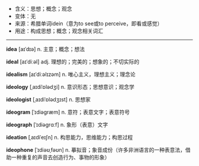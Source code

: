 - <span class="definition">含义：思想；概念；观念</span>
- <span class="definition">变体：无</span>
- <span class="definition">来源：希腊单词idein（意为to see或to perceive，即看或感觉）</span>
- <span class="definition">用途：构成思想；概念；观念相关词汇</span>

---

<span class="vocabulary">**idea**</span> [aɪˈdɪə] n. 主意；概念；想法

<span class="vocabulary">**ideal**</span> [aɪˈdiːəl] adj. 理想的；完美的；想象的；不切实际的

<span class="vocabulary">**idealism**</span> [aɪˈdiːəlɪzəm] n. 唯心主义，理想主义；理念论

<span class="vocabulary">**ideology**</span> [ˌaɪdiˈɒlədʒi] n. 意识形态；思想意识；观念学

<span class="vocabulary">**ideologist**</span> [ˌaɪdiˈɒlədʒɪst] n. 思想家

<span class="vocabulary">**ideogram**</span> [ˈɪdiəɡræm] n. 意符；表意文字；表意符号

<span class="vocabulary">**ideograph**</span> [ˈɪdiəɡrɑːf] n. 象形（表意）文字

<span class="vocabulary">**ideation**</span> [ˌaɪdiˈeɪʃn] n. 构思能力，思维能力；构思过程

<span class="vocabulary">**ideophone**</span> [ˈɪdiəʊˌfəʊn] n. 摹拟音；象音成份（许多非洲语言的一种表意法，借助一种重复的声音去创造行为、事物的形象）

